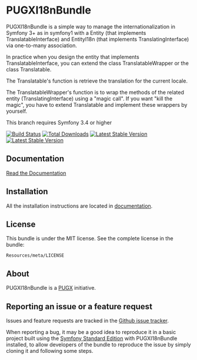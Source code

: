 PUGXI18nBundle
=============

PUGXI18nBundle is a simple way to manage the internationalization in Symfony 3+  as in symfony1 with a Entity (that implements TranslatableInterface) and EntityI18n (that implements TranslatingInterface) 
via one-to-many association.

In practice when you design the entity that implements TranslatableInterface, you can extend the class TranslatableWrapper or the class Translatable.

The Translatable's function is retrieve the translation for the current locale. 

The TranslatableWrapper's function is to wrap the methods of the related entity (TranslatingInterface) using a "magic call".
If you want "kill the magic", you have to extend Translatable and implement these wrappers by yourself.

This branch requires Symfony 3.4 or higher

[![Build Status](https://secure.travis-ci.org/PUGX/PUGXI18nBundle.png?branch=4.1)](http://travis-ci.org/PUGX/PUGXI18nBundle)
[![Total Downloads](https://poser.pugx.org/PUGX/i18n-bundle/downloads.png)](https://packagist.org/packages/PUGX/i18n-bundle)
[![Latest Stable Version](https://poser.pugx.org/PUGX/i18n-bundle/v/stable.png)](https://packagist.org/packages/PUGX/i18n-bundle)
[![Latest Stable Version](https://poser.pugx.org/PUGX/i18n-bundle/v/unstable.png)](https://packagist.org/packages/PUGX/i18n-bundle)

Documentation
-------------

[Read the Documentation](https://github.com/PUGX/PUGXI18nBundle/blob/4.1/Resources/doc/index.md)

Installation
------------

All the installation instructions are located in [documentation](https://github.com/PUGX/PUGXI18nBundle/blob/4.1/Resources/doc/index.md).

License
-------

This bundle is under the MIT license. See the complete license in the bundle:

    Resources/meta/LICENSE

About
-----

PUGXI18nBundle is a [PUGX](https://github.com/PUGX) initiative.


Reporting an issue or a feature request
---------------------------------------

Issues and feature requests are tracked in the [Github issue tracker](https://github.com/PUGX/PUGXI18nBundle/issues).

When reporting a bug, it may be a good idea to reproduce it in a basic project
built using the [Symfony Standard Edition](https://github.com/symfony/symfony-standard)
with PUGXI18nBundle installed, to allow developers of the bundle to reproduce the issue by simply cloning it
and following some steps.
